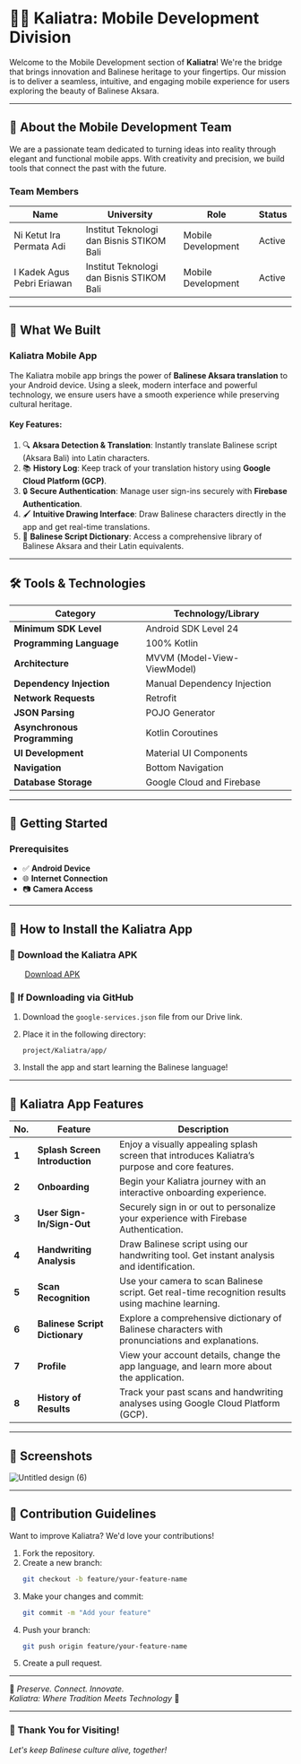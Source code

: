 # 📱✨ **Kaliatra: Mobile Development Division**

Welcome to the Mobile Development section of **Kaliatra**! We're the bridge that brings innovation and Balinese heritage to your fingertips. Our mission is to deliver a seamless, intuitive, and engaging mobile experience for users exploring the beauty of Balinese Aksara.

---

## 🌟 **About the Mobile Development Team**

We are a passionate team dedicated to turning ideas into reality through elegant and functional mobile apps. With creativity and precision, we build tools that connect the past with the future.

### **Team Members**

| **Name**                     | **University**                                     | **Role**           | **Status**  |
|-------------------------------|----------------------------------------------------|--------------------|-------------|
| Ni Ketut Ira Permata Adi     | Institut Teknologi dan Bisnis STIKOM Bali          | Mobile Development | Active      |
| I Kadek Agus Pebri Eriawan   | Institut Teknologi dan Bisnis STIKOM Bali          | Mobile Development | Active      |

---

## 📲 **What We Built**

### **Kaliatra Mobile App**

The Kaliatra mobile app brings the power of **Balinese Aksara translation** to your Android device. Using a sleek, modern interface and powerful technology, we ensure users have a smooth experience while preserving cultural heritage.

#### **Key Features:**

1. 🔍 **Aksara Detection & Translation**: Instantly translate Balinese script (Aksara Bali) into Latin characters.
2. 📚 **History Log**: Keep track of your translation history using **Google Cloud Platform (GCP)**.
3. 🔒 **Secure Authentication**: Manage user sign-ins securely with **Firebase Authentication**.
4. 🖌️ **Intuitive Drawing Interface**: Draw Balinese characters directly in the app and get real-time translations.
5. 📖 **Balinese Script Dictionary**: Access a comprehensive library of Balinese Aksara and their Latin equivalents.

---

## 🛠️ **Tools & Technologies**

| **Category**                | **Technology/Library**           |
|-----------------------------|----------------------------------|
| **Minimum SDK Level**       | Android SDK Level 24             |
| **Programming Language**    | 100% Kotlin                      |
| **Architecture**            | MVVM (Model-View-ViewModel)      |
| **Dependency Injection**    | Manual Dependency Injection      |
| **Network Requests**        | Retrofit                         |
| **JSON Parsing**            | POJO Generator                   |
| **Asynchronous Programming**| Kotlin Coroutines                |
| **UI Development**          | Material UI Components           |
| **Navigation**              | Bottom Navigation                |
| **Database Storage**        | Google Cloud and Firebase        |

---

## 🚀 **Getting Started**

### **Prerequisites**

- ✅ **Android Device**  
- 🌐 **Internet Connection**  
- 📷 **Camera Access**  

---

## 📲 **How to Install the Kaliatra App**

### 🔹 **Download the Kaliatra APK**
&nbsp;&nbsp;&nbsp;&nbsp;&nbsp;&nbsp;&nbsp;[Download APK](https://drive.google.com/file/d/1xAHuGfh0j46hXMV1HKSKcvKn6Ihdwuxi/view?usp=drive_link)

### 🔹 **If Downloading via GitHub**

1. Download the `google-services.json` file from our Drive link.  
2. Place it in the following directory:  
   ```
   project/Kaliatra/app/
   ```

3. Install the app and start learning the Balinese language!

---

## 📲 **Kaliatra App Features**

| **No.**  | **Feature**                    | **Description**                                                                                      |
|----------|--------------------------------|------------------------------------------------------------------------------------------------------|
| **1**    | **Splash Screen Introduction** | Enjoy a visually appealing splash screen that introduces Kaliatra’s purpose and core features.       |
| **2**    | **Onboarding**                 | Begin your Kaliatra journey with an interactive onboarding experience.                               |
| **3**    | **User Sign-In/Sign-Out**      | Securely sign in or out to personalize your experience with Firebase Authentication.                 |
| **4**    | **Handwriting Analysis**       | Draw Balinese script using our handwriting tool. Get instant analysis and identification.            |
| **5**    | **Scan Recognition**           | Use your camera to scan Balinese script. Get real-time recognition results using machine learning.   |
| **6**    | **Balinese Script Dictionary** | Explore a comprehensive dictionary of Balinese characters with pronunciations and explanations.      |
| **7**    | **Profile**                    | View your account details, change the app language, and learn more about the application.            |
| **8**    | **History of Results**         | Track your past scans and handwriting analyses using Google Cloud Platform (GCP).                    |

---

## 📸 **Screenshots**

![Untitled design (6)](https://github.com/user-attachments/assets/74bdcf79-d149-4165-8f48-fc5db2685b07)


---

## 🤝 **Contribution Guidelines**

Want to improve Kaliatra? We'd love your contributions!

1. Fork the repository.
2. Create a new branch:  
   ```bash
   git checkout -b feature/your-feature-name
   ```
3. Make your changes and commit:
   ```bash
   git commit -m "Add your feature"
   ```
4. Push your branch:
   ```bash
   git push origin feature/your-feature-name
   ```
5. Create a pull request.

---

📜 *Preserve. Connect. Innovate.*  
*Kaliatra: Where Tradition Meets Technology* 🌺

---

### 🎉 **Thank You for Visiting!**  
*Let's keep Balinese culture alive, together!*
